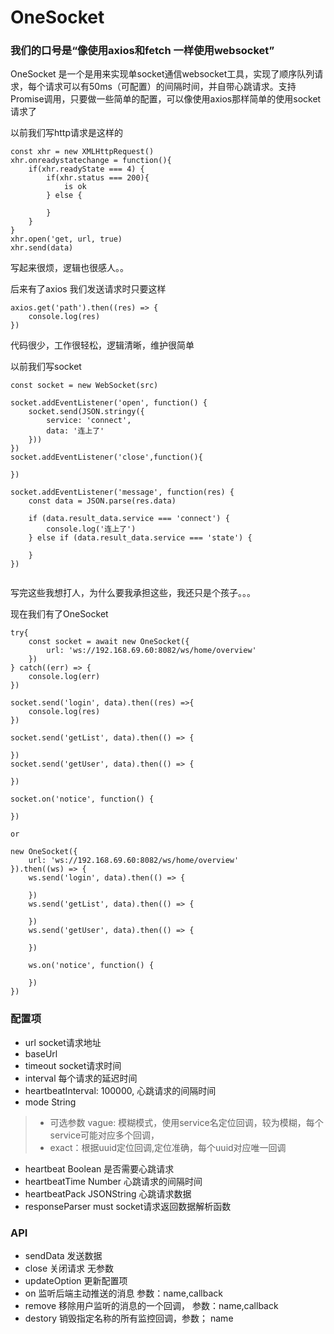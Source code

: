 # OneSocket 
### 我们的口号是“像使用axios和fetch 一样使用websocket”

OneSocket 是一个是用来实现单socket通信websocket工具，实现了顺序队列请求，每个请求可以有50ms（可配置）的间隔时间，并自带心跳请求。支持Promise调用，只要做一些简单的配置，可以像使用axios那样简单的使用socket请求了

以前我们写http请求是这样的
```
const xhr = new XMLHttpRequest()
xhr.onreadystatechange = function(){
    if(xhr.readyState === 4) {
        if(xhr.status === 200){
            is ok
        } else {

        }
    }
}
xhr.open('get, url, true)
xhr.send(data)

```
写起来很烦，逻辑也很感人。。


后来有了axios  我们发送请求时只要这样
```
axios.get('path').then((res) => {
    console.log(res)
})
```

代码很少，工作很轻松，逻辑清晰，维护很简单

以前我们写socket

```
const socket = new WebSocket(src)

socket.addEventListener('open', function() {
    socket.send(JSON.stringy({
        service: 'connect',
        data: '连上了'
    }))
})
socket.addEventListener('close',function(){
    
})

socket.addEventListener('message', function(res) {
    const data = JSON.parse(res.data)

    if (data.result_data.service === 'connect') {
        console.log('连上了')
    } else if (data.result_data.service === 'state') {

    }
})


```

写完这些我想打人，为什么要我承担这些，我还只是个孩子。。。

现在我们有了OneSocket

```
try{
    const socket = await new OneSocket({
        url: 'ws://192.168.69.60:8082/ws/home/overview'
    })
} catch((err) => {
    console.log(err)
})

socket.send('login', data).then((res) =>{
    console.log(res)
})

socket.send('getList', data).then(() => {
    
})
socket.send('getUser', data).then(() => {

})

socket.on('notice', function() {

})

or

new OneSocket({
    url: 'ws://192.168.69.60:8082/ws/home/overview'
}).then((ws) => {
    ws.send('login', data).then(() => {

    })
    ws.send('getList', data).then(() => {
        
    })
    ws.send('getUser', data).then(() => {
        
    })

    ws.on('notice', function() {

    })
})

```




### 配置项
* url   socket请求地址
* baseUrl 
* timeout socket请求时间
* interval  每个请求的延迟时间
* heartbeatInterval: 100000, 心跳请求的间隔时间
* mode  String
>  * 可选参数 vague: 模糊模式，使用service名定位回调，较为模糊，每个service可能对应多个回调， 
>  * exact：根据uuid定位回调,定位准确，每个uuid对应唯一回调
* heartbeat Boolean 是否需要心跳请求
* heartbeatTime Number  心跳请求的间隔时间
* heartbeatPack JSONString 心跳请求数据
* responseParser  must  socket请求返回数据解析函数


### API
* sendData  发送数据 
* close  关闭请求 无参数
* updateOption  更新配置项
* on  监听后端主动推送的消息 参数：name,callback
* remove  移除用户监听的消息的一个回调， 参数：name,callback
* destory 销毁指定名称的所有监控回调，参数； name 